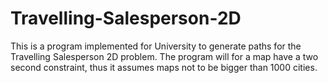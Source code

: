 Travelling-Salesperson-2D
=========================

This is a program implemented for University to generate paths for the Travelling Salesperson 2D problem. The program will for a map have a two second constraint, thus it assumes maps not to be bigger than 1000 cities.
